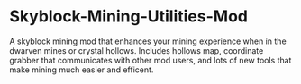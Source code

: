 # Skyblock-Mining-Utilities-Mod
A skyblock mining mod that enhances your mining experience when in the dwarven mines or crystal hollows. Includes hollows map, coordinate grabber that communicates with other mod users, and lots of new tools that make mining much easier and efficent.
